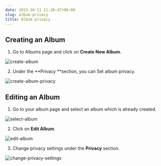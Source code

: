 ```yaml
---
date: 2013-10-11 11:20:47+00:00
slug: album-privacy
title: Album privacy
---
```


## Creating an Album


1. Go to Albums page and click on **Create New Album**.

![create-album](https://rtcamp.com/wp-content/uploads/2013/10/create-album_thumb.png)

2. Under the **Privacy **section, you can Set album privacy.

![create-album-privacy](https://rtcamp.com/wp-content/uploads/2013/10/create-album-privacy_thumb.png)


## Editing an Album


1. Go to your album page and select an album which is already created.

![select-album](https://rtcamp.com/wp-content/uploads/2013/10/select-album_thumb.png)

2. Click on **Edit Album**.

![edit-album](https://rtcamp.com/wp-content/uploads/2013/10/edit-album_thumb.png)

3. Change privacy settings under the **Privacy** section.

![change-privacy-settings](https://rtcamp.com/wp-content/uploads/2013/10/change-privacy-settings_thumb.png)
